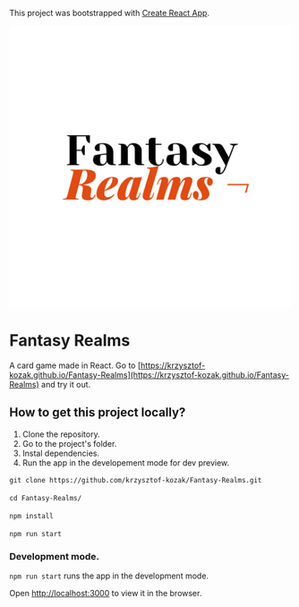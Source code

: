 This project was bootstrapped with [Create React App](https://github.com/facebook/create-react-app).

![cover](/public/logo.png)

# Fantasy Realms

A card game made in React. Go to [https://krzysztof-kozak.github.io/Fantasy-Realms](https://krzysztof-kozak.github.io/Fantasy-Realms) and try it out.

## How to get this project locally?

1. Clone the repository.
2. Go to the project's folder.
3. Instal dependencies.
4. Run the app in the developement mode for dev preview.

```
git clone https://github.com/krzysztof-kozak/Fantasy-Realms.git

cd Fantasy-Realms/

npm install

npm run start
```

### Development mode.

`npm run start` runs the app in the development mode.<br />

Open [http://localhost:3000](http://localhost:3000) to view it in the browser.
